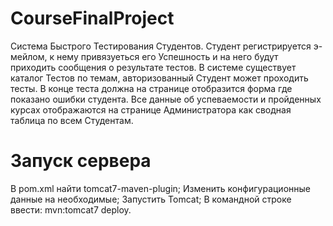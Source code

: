 # CourseFinalProject

Система Быстрого Тестирования Студентов. Студент регистрируется э-мейлом, к нему привязуеться его Успешность и на него будут приходить сообщения о результате тестов. В системе существует каталог Тестов по темам, авторизованный Студент может проходить тесты. В конце теста должна на странице отобразится форма где показано ошибки студента. Все данные об успеваемости и пройденных курсах отображаются на странице Администратора как сводная таблица по всем Студентам.

# Запуск сервера

В pom.xml найти tomcat7-maven-plugin;
Изменить конфигурационные данные на необходимые;
Запустить Tomcat;
В командной строке ввести: mvn:tomcat7 deploy.
